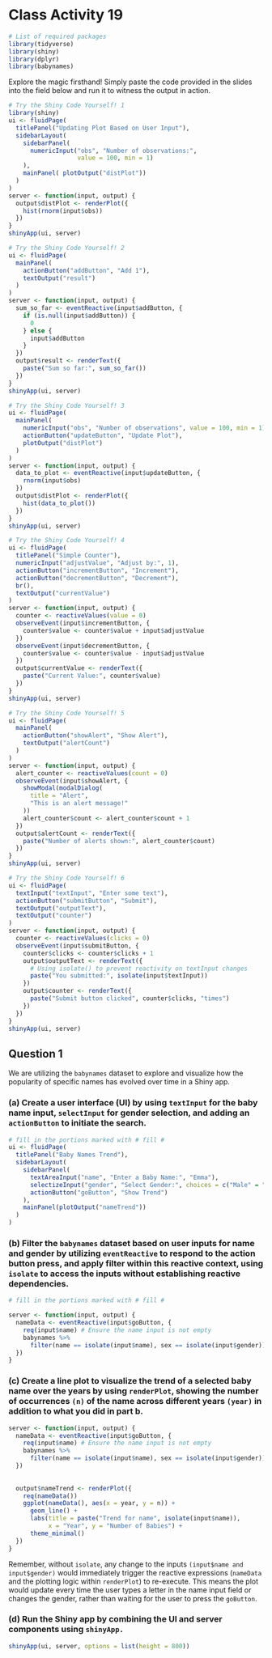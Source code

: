 # Class Activity 19


```r
# List of required packages
library(tidyverse)
library(shiny)
library(dplyr)
library(babynames)
```



Explore the magic firsthand! Simply paste the code provided in the slides into the field below and run it to witness the output in action.


```r
# Try the Shiny Code Yourself! 1
library(shiny)
ui <- fluidPage(
  titlePanel("Updating Plot Based on User Input"),
  sidebarLayout(
    sidebarPanel(
      numericInput("obs", "Number of observations:", 
                   value = 100, min = 1)
    ),
    mainPanel( plotOutput("distPlot"))
  )
)
server <- function(input, output) {
  output$distPlot <- renderPlot({
    hist(rnorm(input$obs))
  })
}
shinyApp(ui, server)
```



```r
# Try the Shiny Code Yourself! 2
ui <- fluidPage(
  mainPanel(
    actionButton("addButton", "Add 1"),
    textOutput("result")
  )
)
server <- function(input, output) {
  sum_so_far <- eventReactive(input$addButton, {
    if (is.null(input$addButton)) {
      0
    } else {
      input$addButton
    }
  })
  output$result <- renderText({
    paste("Sum so far:", sum_so_far())
  })
}
shinyApp(ui, server)
```


```r
# Try the Shiny Code Yourself! 3
ui <- fluidPage(
  mainPanel(
    numericInput("obs", "Number of observations", value = 100, min = 1),
    actionButton("updateButton", "Update Plot"),
    plotOutput("distPlot")
  )
)
server <- function(input, output) {
  data_to_plot <- eventReactive(input$updateButton, {
    rnorm(input$obs)
  })
  output$distPlot <- renderPlot({
    hist(data_to_plot())
  })
}
shinyApp(ui, server)
```


```r
# Try the Shiny Code Yourself! 4
ui <- fluidPage(
  titlePanel("Simple Counter"),
  numericInput("adjustValue", "Adjust by:", 1),
  actionButton("incrementButton", "Increment"),
  actionButton("decrementButton", "Decrement"),
  br(),
  textOutput("currentValue")
)
server <- function(input, output) {
  counter <- reactiveValues(value = 0)
  observeEvent(input$incrementButton, {
    counter$value <- counter$value + input$adjustValue
  })
  observeEvent(input$decrementButton, {
    counter$value <- counter$value - input$adjustValue
  })
  output$currentValue <- renderText({
    paste("Current Value:", counter$value)
  })
}
shinyApp(ui, server)
```


```r
# Try the Shiny Code Yourself! 5
ui <- fluidPage(
  mainPanel(
    actionButton("showAlert", "Show Alert"),
    textOutput("alertCount")
  )
)
server <- function(input, output) {
  alert_counter <- reactiveValues(count = 0)
  observeEvent(input$showAlert, {
    showModal(modalDialog(
      title = "Alert",
      "This is an alert message!"
    ))
    alert_counter$count <- alert_counter$count + 1
  })
  output$alertCount <- renderText({
    paste("Number of alerts shown:", alert_counter$count)
  })
}
shinyApp(ui, server)
```


```r
# Try the Shiny Code Yourself! 6
ui <- fluidPage(
  textInput("textInput", "Enter some text"),
  actionButton("submitButton", "Submit"),
  textOutput("outputText"),
  textOutput("counter")
)
server <- function(input, output) {
  counter <- reactiveValues(clicks = 0)
  observeEvent(input$submitButton, {
    counter$clicks <- counter$clicks + 1
    output$outputText <- renderText({
      # Using isolate() to prevent reactivity on textInput changes
      paste("You submitted:", isolate(input$textInput))
    })
    output$counter <- renderText({
      paste("Submit button clicked", counter$clicks, "times")
    })
  })
}
shinyApp(ui, server)
```



## Question 1

We are utilizing the `babynames` dataset to explore and visualize how the popularity of specific names has evolved over time in a Shiny app.


### (a) Create a user interface (UI) by using `textInput` for the baby name input, `selectInput` for gender selection, and adding an `actionButton` to initiate the search.


```r
# fill in the portions marked with # fill #
ui <- fluidPage(
  titlePanel("Baby Names Trend"),
  sidebarLayout(
    sidebarPanel(
      textAreaInput("name", "Enter a Baby Name:", "Emma"),
      selectizeInput("gender", "Select Gender:", choices = c("Male" = "M", "Female" = "F")),
      actionButton("goButton", "Show Trend")
    ),
    mainPanel(plotOutput("nameTrend"))
  )
)
```


### (b) Filter the `babynames` dataset based on user inputs for name and gender by utilizing `eventReactive` to respond to the action button press, and apply filter within this reactive context, using `isolate` to access the inputs without establishing reactive dependencies.



```r
# fill in the portions marked with # fill #

server <- function(input, output) {
  nameData <- eventReactive(input$goButton, {
    req(input$name) # Ensure the name input is not empty
    babynames %>% 
      filter(name == isolate(input$name), sex == isolate(input$gender))
  })
}
```


### (c) Create a line plot to visualize the trend of a selected baby name over the years by using `renderPlot`, showing the number of occurrences `(n)` of the name across different years `(year)` in addition to what you did in part b.


```r
server <- function(input, output) {
  nameData <- eventReactive(input$goButton, {
    req(input$name) # Ensure the name input is not empty
    babynames %>% 
      filter(name == isolate(input$name), sex == isolate(input$gender))
  })
  
  
  output$nameTrend <- renderPlot({
    req(nameData()) 
    ggplot(nameData(), aes(x = year, y = n)) +
      geom_line() +
      labs(title = paste("Trend for name", isolate(input$name)),
           x = "Year", y = "Number of Babies") +
      theme_minimal()
  })
}
```

Remember, without `isolate`, any change to the inputs `(input$name and input$gender)` would immediately trigger the reactive expressions (`nameData` and the plotting logic within `renderPlot`) to re-execute. This means the plot would update every time the user types a letter in the name input field or changes the gender, rather than waiting for the user to press the `goButton`.

### (d) Run the Shiny app by combining the UI and server components using `shinyApp.`


```r
shinyApp(ui, server, options = list(height = 800))
```

